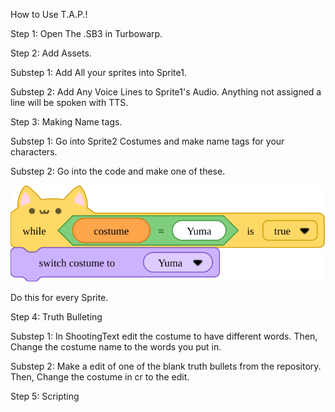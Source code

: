 How to Use T.A.P.!

Step 1: Open The .SB3 in Turbowarp.

Step 2: Add Assets.

Substep 1: Add All your sprites into Sprite1.

Substep 2: Add Any Voice Lines to Sprite1's Audio. Anything not assigned a line will be spoken with TTS.


Step 3: Making Name tags.

Substep 1: Go into Sprite2 Costumes and make name tags for your characters.

Substep 2: Go into the code and make one of these.

![The Blocks](https://github.com/ikyih/tap/raw/refs/heads/main/block_12_8_2024-12_02_28%20PM.svg)

Do this for every Sprite.

Step 4: Truth Bulleting

Substep 1: In ShootingText edit the costume to have different words. Then, Change the costume name to the words you put in.

Substep 2: Make a edit of one of the blank truth bullets from the repository. Then, Change the costume in cr to the edit.

Step 5: Scripting

